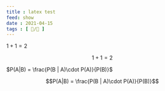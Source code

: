 ```yaml
---
title : latex test
feed: show
date : 2021-04-15
tags : [ 📝️/🌲️ ]
---
```


$1 + 1 = 2$

$$1 + 1 = 2$$

$P(A|B) = \frac{P(B | A)\cdot P(A)}{P(B)}$

$$P(A|B) = \frac{P(B | A)\cdot P(A)}{P(B)}$$
